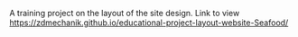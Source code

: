 A training project on the layout of the site design. Link to view https://zdmechanik.github.io/educational-project-layout-website-Seafood/
